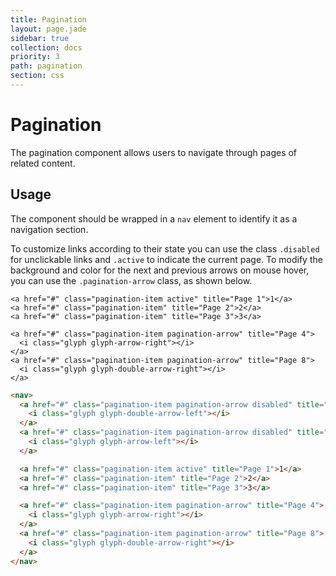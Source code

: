 ```yaml
---
title: Pagination
layout: page.jade
sidebar: true
collection: docs
priority: 3
path: pagination
section: css
---
```


# Pagination
<p class="lead">
  The pagination component allows users to navigate through pages of related content.
</p>

## Usage

The component should be wrapped in a `nav` element to identify it as a
navigation section.  

To customize links according to their state you can use the class `.disabled` for unclickable links and `.active` to indicate the current page. To modify the background and color for the next and previous arrows on mouse hover, you can use the `.pagination-arrow` class, as shown below.

<div class="example example-code">
  <nav>
    <a href="#" class="pagination-item pagination-arrow disabled" title="Page 0">
      <i class="glyph glyph-double-arrow-left"></i>
    </a>
    <a href="#" class="pagination-item pagination-arrow disabled" title="Page 1">
      <i class="glyph glyph-arrow-left"></i>
    </a>

    <a href="#" class="pagination-item active" title="Page 1">1</a>
    <a href="#" class="pagination-item" title="Page 2">2</a>
    <a href="#" class="pagination-item" title="Page 3">3</a>

    <a href="#" class="pagination-item pagination-arrow" title="Page 4">
      <i class="glyph glyph-arrow-right"></i>
    </a>
    <a href="#" class="pagination-item pagination-arrow" title="Page 8">
      <i class="glyph glyph-double-arrow-right"></i>
    </a>
  </nav>
</div>

```html
<nav>
  <a href="#" class="pagination-item pagination-arrow disabled" title="Page 0">
    <i class="glyph glyph-double-arrow-left"></i>
  </a>
  <a href="#" class="pagination-item pagination-arrow disabled" title="Page 1">
    <i class="glyph glyph-arrow-left"></i>
  </a>

  <a href="#" class="pagination-item active" title="Page 1">1</a>
  <a href="#" class="pagination-item" title="Page 2">2</a>
  <a href="#" class="pagination-item" title="Page 3">3</a>

  <a href="#" class="pagination-item pagination-arrow" title="Page 4">
    <i class="glyph glyph-arrow-right"></i>
  </a>
  <a href="#" class="pagination-item pagination-arrow" title="Page 8">
    <i class="glyph glyph-double-arrow-right"></i>
  </a>
</nav>
```
